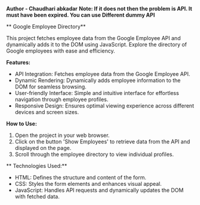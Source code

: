 **Author - Chaudhari abkadar**
**Note: If it does not then the problem is API. It must have been expired. You can use Different dummy API**

** Google Employee Directory**

This project fetches employee data from the Google Employee API and dynamically adds it to the DOM using JavaScript. 
Explore the directory of Google employees with ease and efficiency.

**Features:**
- API Integration: Fetches employee data from the Google Employee API.
- Dynamic Rendering: Dynamically adds employee information to the DOM for seamless browsing.
- User-friendly Interface: Simple and intuitive interface for effortless navigation through employee profiles.
- Responsive Design: Ensures optimal viewing experience across different devices and screen sizes.

**How to Use:**
1. Open the project in your web browser.
2. Click on the button 'Show Employees' to retrieve data from the API and displayed on the page.
3. Scroll through the employee directory to view individual profiles.

** Technologies Used:**
- HTML: Defines the structure and content of the form.
- CSS: Styles the form elements and enhances visual appeal.
- JavaScript: Handles API requests and dynamically updates the DOM with fetched data.
